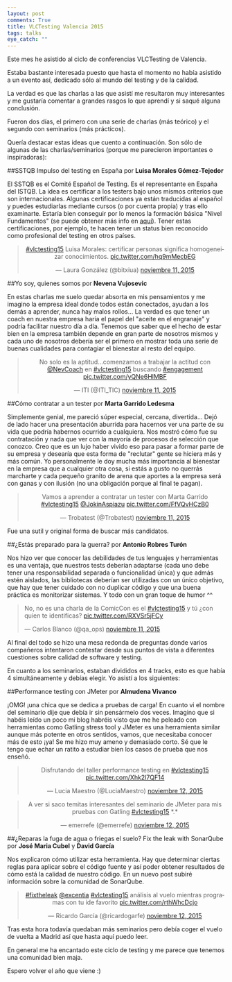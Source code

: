```yaml
---
layout: post
comments: True
title: VLCTesting Valencia 2015
tags: talks 
eye_catch: ""
---
```


Este mes he asistido al ciclo de conferencias VLCTesting de Valencia.

Estaba bastante interesada puesto que hasta el momento no había asistido a un evento así, dedicado sólo al mundo del testing y de la calidad.

La verdad es que las charlas a las que asistí me resultaron muy interesantes y me gustaría comentar a grandes rasgos lo que aprendí y si saqué alguna conclusión.

Fueron dos días, el primero con una serie de charlas (más teórico) y el segundo con seminarios (más prácticos).

Quería destacar estas ideas que cuento a continuación. 
Son sólo de algunas de las charlas/seminarios (porque me parecieron importantes o inspiradoras):

##SSTQB Impulso del testing en España 
por **Luisa Morales Gómez-Tejedor**

El SSTQB es el Comité Español de Testing. Es el representante en España del ISTQB. La idea es certificar a los testers bajo unos mismos criterios que son internacionales. Algunas certificaciones ya están traducidas al español y puedes estudiarlas mediante cursos (o por cuenta propia) y tras ello examinarte. Estaría bien conseguir por lo menos la formación básica "Nivel Fundamentos" (se puede obtener más info en [aquí](http://www.sstqb.es/certificaciones/nivel-fundamentos.html)).
Tener estas certificaciones, por ejemplo, te hacen tener un status bien reconocido como profesional del testing en otros países. 

<center><blockquote class="twitter-tweet" lang="es"><p lang="es" dir="ltr"><a href="https://twitter.com/hashtag/vlctesting15?src=hash">#vlctesting15</a> Luisa Morales: certificar personas significa homogeneizar conocimientos. <a href="https://t.co/hq9mMecbEG">pic.twitter.com/hq9mMecbEG</a></p>&mdash; Laura González (@bitxiua) <a href="https://twitter.com/bitxiua/status/664370123948564480">noviembre 11, 2015</a></blockquote></center>
<script async src="//platform.twitter.com/widgets.js" charset="utf-8"></script>

##Yo soy, quienes somos 
por **Nevena Vujosevic**

En estas charlas me suelo quedar absorta en mis pensamientos y me imagino la empresa ideal donde todos están conectados, ayudan a los demás a aprender, nunca hay malos rollos... La verdad es que tener un coach en nuestra empresa haría el papel del "aceite en el engranaje" y podría facilitar nuestro día  a día.
Tenemos que saber que el hecho de estar bien en la empresa también depende en gran parte de nosotros mismos y cada uno de nosotros debería ser el primero en mostrar toda una serie de buenas cualidades para contagiar el bienestar al resto del equipo.

<center><blockquote class="twitter-tweet" lang="es"><p lang="es" dir="ltr">No solo es la aptitud...comenzamos a trabajar la actitud con <a href="https://twitter.com/NevCoach">@NevCoach</a> en <a href="https://twitter.com/hashtag/vlctesting15?src=hash">#vlctesting15</a> buscando <a href="https://twitter.com/hashtag/engagement?src=hash">#engagement</a> <a href="https://t.co/yQNe6HlMBF">pic.twitter.com/yQNe6HlMBF</a></p>&mdash; ITI (@ITI_TIC) <a href="https://twitter.com/ITI_TIC/status/664422068163842048">noviembre 11, 2015</a></blockquote></center>
<script async src="//platform.twitter.com/widgets.js" charset="utf-8"></script>

##Cómo contratar a un tester
por **Marta Garrido Ledesma**

Simplemente genial, me pareció súper especial, cercana, divertida... Dejó de lado hacer una presentación aburrida para hacernos ver una parte de su vida que podría habernos ocurrido a cualquiera. Nos mostró cómo fue su contratación y nada que ver con la mayoría de procesos de selección que conozco. Creo que es un lujo haber vivido eso para pasar a formar parte de su empresa y desearía que esta forma de "reclutar" gente se hiciera más y más común. Yo personalmente le doy mucha más importancia al bienestar en la empresa que a cualquier otra cosa, si estás a gusto no querrás marcharte y cada pequeño granito de arena que aportes a la empresa será con ganas y con ilusión (no una obligación porque al final te pagan).

<center><blockquote class="twitter-tweet" lang="es"><p lang="es" dir="ltr">Vamos a aprender a contratar un tester con Marta Garrido <a href="https://twitter.com/hashtag/vlctesting15?src=hash">#vlctesting15</a> <a href="https://twitter.com/JokinAspiazu">@JokinAspiazu</a> <a href="https://t.co/FfVQvHCzB0">pic.twitter.com/FfVQvHCzB0</a></p>&mdash; Trobatest (@Trobatest) <a href="https://twitter.com/Trobatest/status/664452592504864768">noviembre 11, 2015</a></blockquote></center>
<script async src="//platform.twitter.com/widgets.js" charset="utf-8"></script>
Fue una sutil y original forma de buscar más candidatos.

##¿Estás preparado para la guerra?
por **Antonio Robres Turón**

Nos hizo ver que conocer las debilidades de tus lenguajes y herramientas es una ventaja, que nuestros tests deberían adaptarse (cada uno debe tener una responsabilidad separada o funcionalidad única) y que admás estén aislados, las bibliotecas deberían ser utilizadas con un único objetivo, que hay que tener cuidado con no duplicar código y que una buena práctica es monitorizar sistemas.
Y todo con un gran toque de humor ^^

<centro><blockquote class="twitter-tweet" lang="es"><p lang="es" dir="ltr">No, no es una charla de la ComicCon es el <a href="https://twitter.com/hashtag/vlctesting15?src=hash">#vlctesting15</a> y tú ¿con quien te identificas? <a href="https://t.co/RXVSr5jFCy">pic.twitter.com/RXVSr5jFCy</a></p>&mdash; Carlos Blanco (@qa_ops) <a href="https://twitter.com/qa_ops/status/664473577765412864">noviembre 11, 2015</a></blockquote></centro>
<script async src="//platform.twitter.com/widgets.js" charset="utf-8"></script>

Al final del todo se hizo una mesa redonda de preguntas donde varios compañeros intentaron contestar desde sus puntos de vista a diferentes cuestiones sobre calidad  de software y testing.

En cuanto a los seminarios, estaban divididos en 4 tracks, esto es que había 4 simultáneamente y debías elegir. Yo asistí a los siguientes:

##Performance testing con JMeter
por **Almudena Vivanco**

¡OMG! ¡una chica que se dedica a pruebas de carga! En cuanto vi el nombre del seminario dije que debía ir sin pensármelo dos veces. Imagino que si habéis leído un poco mi blog habréis visto que me he peleado con herramientas como Gatling stress tool y JMeter es una herramienta similar aunque más potente en otros sentidos, vamos, que necesitaba conocer  más de esto ¡ya!
Se me hizo muy ameno y demasiado corto. Sé que le tengo que echar un ratito a estudiar bien los casos de prueba que nos enseñó.

<center><blockquote class="twitter-tweet" lang="es"><p lang="es" dir="ltr">Disfrutando del taller performance testing en <a href="https://twitter.com/hashtag/vlctesting15?src=hash">#vlctesting15</a> <a href="https://t.co/Xhk2l7QF14">pic.twitter.com/Xhk2l7QF14</a></p>&mdash; Lucia Maestro (@LuciaMaestro) <a href="https://twitter.com/LuciaMaestro/status/664766950334210048">noviembre 12, 2015</a></blockquote></center>
<script async src="//platform.twitter.com/widgets.js" charset="utf-8"></script>

<center><blockquote class="twitter-tweet" lang="es"><p lang="es" dir="ltr">A ver si saco temitas interesantes del seminario de JMeter para mis pruebas con Gatling <a href="https://twitter.com/hashtag/vlctesting15?src=hash">#vlctesting15</a> *.*</p>&mdash; emerrefe (@emerrefe) <a href="https://twitter.com/emerrefe/status/664773962166099968">noviembre 12, 2015</a></blockquote></center>
<script async src="//platform.twitter.com/widgets.js" charset="utf-8"></script>

##¿Reparas la fuga de agua o friegas el suelo? Fix the leak with SonarQube 
por  **José Maria Cubel** y **David García**

Nos explicaron cómo utilizar esta herramienta. Hay que determinar ciertas reglas para aplicar sobre el código fuente y así
poder obtener resultados de cómo está la calidad de nuestro código.
En un nuevo post subiré información sobre la comunidad de SonarQube.
<center><blockquote class="twitter-tweet" lang="es"><p lang="es" dir="ltr"><a href="https://twitter.com/hashtag/fixtheleak?src=hash">#fixtheleak</a> <a href="https://twitter.com/excentia">@excentia</a> <a href="https://twitter.com/hashtag/vlctesting15?src=hash">#vlctesting15</a> análisis al vuelo mientras programas con tu ide favorito <a href="https://t.co/rthWhcDcjo">pic.twitter.com/rthWhcDcjo</a></p>&mdash; Ricardo García (@ricardogarfe) <a href="https://twitter.com/ricardogarfe/status/664827423805042688">noviembre 12, 2015</a></blockquote></center>
<script async src="//platform.twitter.com/widgets.js" charset="utf-8"></script>

Tras esta hora todavía quedaban más seminarios pero debía coger el vuelo de vuelta a Madrid así que hasta aquí puedo leer.



En general me ha encantado este ciclo de testing y me parece que tenemos una comunidad bien maja.

Espero volver el año que viene :)
